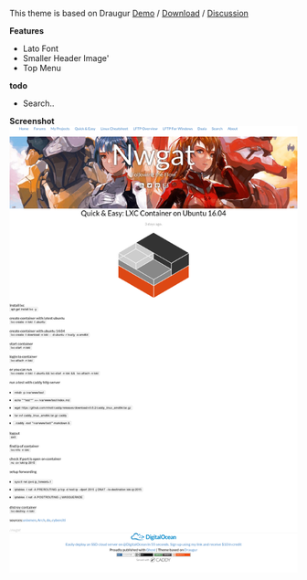 This theme is based on Draugur
[Demo](//gustavlindqvist.se) / [Download](https://github.com/reedyn/Draugur/releases/latest) / [Discussion](https://ghost.org/forum/themes/5427-draugur-minimalistic-theme)

**Features**

* Lato Font
* Smaller Header Image'
* Top Menu

**todo**
* Search..

**Screenshot**
![](screenshot.png)
